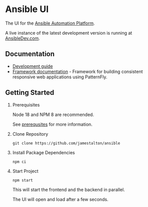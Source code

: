 # Ansible UI

The UI for the [Ansible Automation Platform](https://www.ansible.com).

A live instance of the latest development version is running at [AnsibleDev.com](http://ansibledev.com).

## Documentation

- [Development guide](./docs/DEVELOPMENT.md)
- [Framework documentation](./framework/FRAMEWORK.md) - Framework for building consistent responsive web applications using PatternFly.

## Getting Started

1. Prerequisites

   Node 18 and NPM 8 are recommended.

   See [prerequsites](./docs/PREREQUSITES.md) for more information.

2. Clone Repository
  
    ```
    git clone https://github.com/jamestalton/ansible
    ```

3. Install Package Dependencies

    ```
    npm ci
    ```

4. Start Project

    ```
    npm start
    ```

    This will start the frontend and the backend in parallel.

    The UI will open and load after a few seconds.
